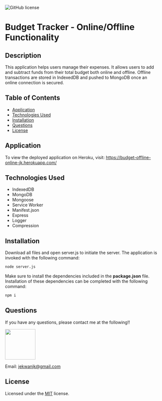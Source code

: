 ![GitHub license](https://img.shields.io/badge/license-MIT-blue.svg)

# Budget Tracker - Online/Offline Functionality

## Description

This application helps users manage their expenses. It allows users to add and subtract funds from their total budget both online and offline. Offline transactions are stored in IndexedDB and pushed to MongoDB once an online connection is secured.

## Table of Contents

- [Application](#application)
- [Technologies Used](#technologies-used)
- [Installation](#installation)
- [Questions](#questions)
- [License](#license)

## Application

To view the deployed application on Heroku, visit:
<a href="https://budget-offline-online-jk.herokuapp.com/" target="_blank">https://budget-offline-online-jk.herokuapp.com/</a>

## Technologies Used

- IndexedDB
- MongoDB
- Mongoose
- Service Worker
- Manifest.json
- Express
- Logger
- Compression

## Installation

Download all files and open server.js to initiate the server.
The application is invoked with the following command:

```sh
node server.js
```

Make sure to install the dependencies included in the <b>package.json</b> file.
Installation of these dependencies can be completed with the following command:

```sh
npm i
```

## Questions

If you have any questions, please contact me at the following!!

 <img src="https://avatars1.githubusercontent.com/u/62856193?v=4" width="100">
  
 Email: jekwanjk@gmail.com

## License

Licensed under the [MIT](https://github.com/microsoft/vscode/blob/master/LICENSE.txt) license.
